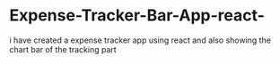# Expense-Tracker-Bar-App-react-
i have created a expense tracker app using react and also showing the chart bar of the tracking part
